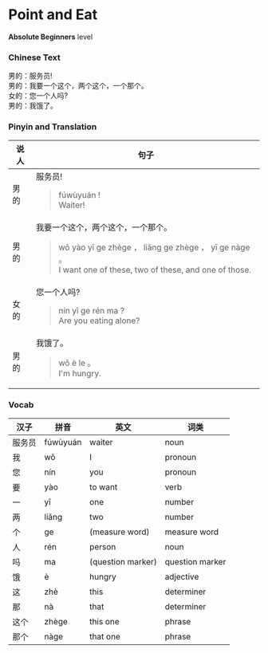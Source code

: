 # Point and Eat
**Absolute Beginners** level
### Chinese Text
男的：服务员!<br />男的：我要一个这个，两个这个，一个那个。<br />女的：您一个人吗?<br />男的：我饿了。

### Pinyin and Translation
|说人|句子|
|----|----|
|男的|服务员!<blockquote>fúwùyuán !<br />Waiter!</blockquote>|
|男的|我要一个这个，两个这个，一个那个。<blockquote>wǒ yào yī ge zhège ， liǎng ge zhège ， yī ge nàge 。<br />I want one of these, two of these, and one of those.</blockquote>|
|女的|您一个人吗?<blockquote>nín yī ge rén ma ?<br />Are you eating alone?</blockquote>|
|男的|我饿了。<blockquote>wǒ è le 。<br />I'm hungry.</blockquote>|
### Vocab
|汉子|拼音|英文|词类|
|----|----|----|----|
|服务员|fúwùyuán|waiter|noun|
|我|wǒ|I|pronoun|
|您|nín|you|pronoun|
|要|yào|to want|verb|
|一|yī|one|number|
|两|liǎng|two|number|
|个|ge|(measure word)|measure word|
|人|rén|person|noun|
|吗|ma|(question marker)|question marker|
|饿|è|hungry|adjective|
|这|zhè|this|determiner|
|那|nà|that|determiner|
|这个|zhège|this one|phrase|
|那个|nàge|that one|phrase|